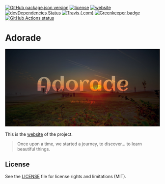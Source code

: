 [![GitHub package.json version](https://img.shields.io/github/package-json/v/adorade/website.svg?color=green&logo=github)](https://github.com/adorade/website/blob/master/package.json)
[![license](https://img.shields.io/github/license/adorade/website.svg)](https://mit-license.org)
[![website](https://img.shields.io/website/https/adorade.ro.svg?logo=google-chrome)](https://adorade.ro/)
[![devDependencies Status](https://img.shields.io/david/dev/adorade/website.svg)](https://david-dm.org/adorade/website?type=dev)
[![Travis (.com)](https://img.shields.io/travis/com/adorade/website?logo=travis)](https://travis-ci.com/adorade/website)
[![Greenkeeper badge](https://badges.greenkeeper.io/adorade/website.svg)](https://greenkeeper.io/)
[![GitHub Actions status](https://github.com/adorade/website/workflows/Node%20CI/badge.svg)](https://github.com/adorade/website/actions)

# Adorade

![Adorade](src/images/share/adorade_og_share.jpg)

This is the [website](https://adorade.ro/) of the project.

> Once upon a time, we started a journey, to discover... to learn beautiful things.

## License

See the [LICENSE](LICENSE) file for license rights and limitations (MIT).
